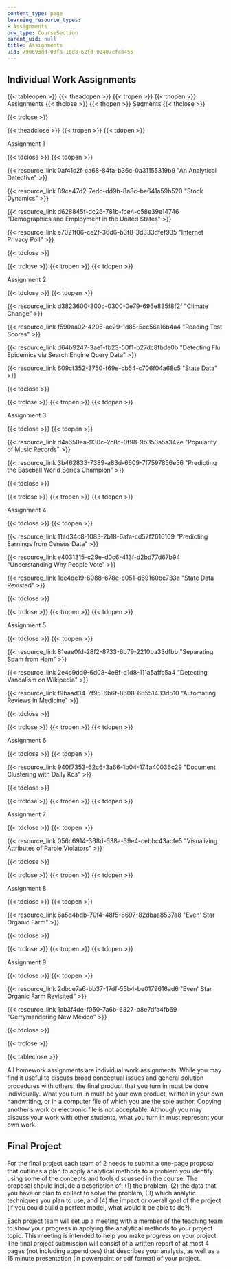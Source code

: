 ```yaml
---
content_type: page
learning_resource_types:
- Assignments
ocw_type: CourseSection
parent_uid: null
title: Assignments
uid: 790693dd-03fa-16d8-62fd-02407cfcb455
---
```


Individual Work Assignments
---------------------------

{{< tableopen >}}
{{< theadopen >}}
{{< tropen >}}
{{< thopen >}}
Assignments
{{< thclose >}}
{{< thopen >}}
Segments
{{< thclose >}}

{{< trclose >}}

{{< theadclose >}}
{{< tropen >}}
{{< tdopen >}}


Assignment 1


{{< tdclose >}}
{{< tdopen >}}


{{< resource_link 0af41c2f-ca68-84fa-b36c-0a31155319b9 "An Analytical Detective" >}}

{{< resource_link 89ce47d2-7edc-dd9b-8a8c-be641a59b520 "Stock Dynamics" >}}

{{< resource_link d628845f-dc26-781b-fce4-c58e39e14746 "Demographics and Employment in the United States" >}}

{{< resource_link e7021f06-ce2f-36d6-b3f8-3d333dfef935 "Internet Privacy Poll" >}}


{{< tdclose >}}

{{< trclose >}}
{{< tropen >}}
{{< tdopen >}}


Assignment 2


{{< tdclose >}}
{{< tdopen >}}


{{< resource_link d3823600-300c-0300-0e79-696e835f8f2f "Climate Change" >}}

{{< resource_link f590aa02-4205-ae29-1d85-5ec56a16b4a4 "Reading Test Scores" >}}

{{< resource_link d64b9247-3ae1-fb23-50f1-b27dc8fbde0b "Detecting Flu Epidemics via Search Engine Query Data" >}}

{{< resource_link 609cf352-3750-f69e-cb54-c706f04a68c5 "State Data" >}}


{{< tdclose >}}

{{< trclose >}}
{{< tropen >}}
{{< tdopen >}}


Assignment 3


{{< tdclose >}}
{{< tdopen >}}


{{< resource_link d4a650ea-930c-2c8c-0f98-9b353a5a342e "Popularity of Music Records" >}}

{{< resource_link 3b462833-7389-a83d-6609-7f7597856e56 "Predicting the Baseball World Series Champion" >}}


{{< tdclose >}}

{{< trclose >}}
{{< tropen >}}
{{< tdopen >}}


Assignment 4


{{< tdclose >}}
{{< tdopen >}}


{{< resource_link 11ad34c8-1083-2b18-6afa-cd57f2616109 "Predicting Earnings from Census Data" >}}

{{< resource_link e4031315-c29e-d0c6-413f-d2bd77d67b94 "Understanding Why People Vote" >}}

{{< resource_link 1ec4de19-6088-678e-c051-d69160bc733a "State Data Revisted" >}}


{{< tdclose >}}

{{< trclose >}}
{{< tropen >}}
{{< tdopen >}}


Assignment 5


{{< tdclose >}}
{{< tdopen >}}


{{< resource_link 81eae0fd-28f2-8733-6b79-2210ba33dfbb "Separating Spam from Ham" >}}

{{< resource_link 2e4c9dd9-6d08-4e8f-d1d8-111a5affc5a4 "Detecting Vandalism on Wikipedia" >}}

{{< resource_link f9baad34-7f95-6b6f-8608-66551433d510 "Automating Reviews in Medicine" >}}


{{< tdclose >}}

{{< trclose >}}
{{< tropen >}}
{{< tdopen >}}


Assignment 6


{{< tdclose >}}
{{< tdopen >}}


{{< resource_link 940f7353-62c6-3a66-1b04-174a40036c29 "Document Clustering with Daily Kos" >}}


{{< tdclose >}}

{{< trclose >}}
{{< tropen >}}
{{< tdopen >}}


Assignment 7


{{< tdclose >}}
{{< tdopen >}}


{{< resource_link 056c6914-368d-638a-59e4-cebbc43acfe5 "Visualizing Attributes of Parole Violators" >}}


{{< tdclose >}}

{{< trclose >}}
{{< tropen >}}
{{< tdopen >}}


Assignment 8


{{< tdclose >}}
{{< tdopen >}}


{{< resource_link 6a5d4bdb-70f4-48f5-8697-82dbaa8537a8 "Even' Star Organic Farm" >}}


{{< tdclose >}}

{{< trclose >}}
{{< tropen >}}
{{< tdopen >}}


Assignment 9


{{< tdclose >}}
{{< tdopen >}}


{{< resource_link 2dbce7a6-bb37-17df-55b4-be0179616ad6 "Even' Star Organic Farm Revisited" >}}

{{< resource_link 1ab3f4de-f050-7a6b-6327-b8e7dfa4fb69 "Gerrymandering New Mexico" >}}


{{< tdclose >}}

{{< trclose >}}

{{< tableclose >}}

All homework assignments are individual work assignments. While you may ﬁnd it useful to discuss broad conceptual issues and general solution procedures with others, the ﬁnal product that you turn in must be done individually. What you turn in must be your own product, written in your own handwriting, or in a computer ﬁle of which you are the sole author. Copying another’s work or electronic ﬁle is not acceptable. Although you may discuss your work with other students, what you turn in must represent your own work.

Final Project
-------------

For the ﬁnal project each team of 2 needs to submit a one-page proposal that outlines a plan to apply analytical methods to a problem you identify using some of the concepts and tools discussed in the course. The proposal should include a description of: (1) the problem, (2) the data that you have or plan to collect to solve the problem, (3) which analytic techniques you plan to use, and (4) the impact or overall goal of the project (if you could build a perfect model, what would it be able to do?).

Each project team will set up a meeting with a member of the teaching team to show your progress in applying the analytical methods to your project topic. This meeting is intended to help you make progress on your project. The ﬁnal project submission will consist of a written report of at most 4 pages (not including appendices) that describes your analysis, as well as a 15 minute presentation (in powerpoint or pdf format) of your project.